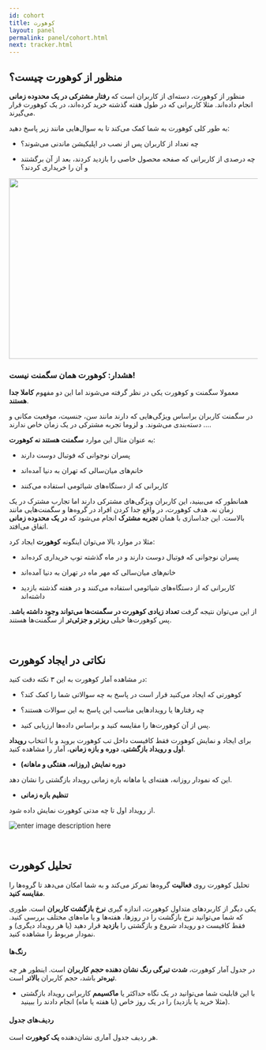 ```yaml
---
id: cohort
title: کوهورت
layout: panel
permalink: panel/cohort.html
next: tracker.html
---
```


## منظور از کوهورت چیست؟

منظور از کوهورت، دسته‌ای از کاربران است که **رفتار مشترکی در یک محدوده زمانی** انجام داده‌اند. مثلا کاربرانی که در طول هفته گذشته خرید کرده‌اند، در یک کوهورت قرار می‌گیرند.


به طور کلی کوهورت به شما کمک می‌کند تا به سوال‌هایی مانند زیر پاسخ دهید:

- چه تعداد از کاربران پس از نصب در اپلیکیشن ماندنی می‌شوند؟

- چه درصدی از کاربرانی که صفحه محصول خاصی را بازدید کردند، بعد از آن برگشتند و آن را خریداری کردند؟

<p><img style="display: block; margin-left: auto; margin-right: auto;" src="http://uupload.ir/files/z5ik_cohort-analysis-.png" alt="" width="730" height="365" /></p>


### هشدار: کوهورت همان سگمنت نیست!

معمولا سگمنت و کوهورت یکی در نظر گرفته می‌شوند اما این دو مفهوم **کاملا جدا هستند**. 

در سگمنت کاربران براساس ویژگی‌هایی که دارند مانند سن، جنسیت، موقعیت مکانی و ... دسته‌بندی می‌شوند. و لزوما تجربه مشترکی در یک زمان خاص ندارند.

 به عنوان مثال این موارد **سگمنت هستند نه کوهورت**:

- پسران نوجوانی که فوتبال دوست دارند

- خانم‌های میان‌سالی که تهران به دنیا آمده‌اند

- کاربرانی که از دستگاه‌های شیائومی استفاده می‌کنند

همانطور که می‌بینید، این کاربران ویژگی‌های مشترکی دارند اما تجارب مشترک در یک زمان نه. هدف کوهورت، در واقع جدا کردن افراد در گروه‌ها و سگمنت‌هایی مانند بالاست. این جداسازی با همان **تجربه مشترک** انجام می‌شود که **در یک محدوده زمانی** اتفاق می‌افتد.

مثلا در موارد بالا می‌توان اینگونه **کوهورت** ایجاد کرد:

- پسران نوجوانی که فوتبال دوست دارند و در ماه گذشته توپ خریداری کرده‌اند

- خانم‌های میان‌سالی که مهر ماه در تهران به دنیا آمده‌اند 

- کاربرانی که از دستگاه‌های شیائومی استفاده می‌کنند و در هفته گذشته بازدید داشته‌اند

از این می‌توان نتیجه گرفت **تعداد زیادی کوهورت در سگمنت‌ها می‌تواند وجود داشته باشد**. پس کوهورت‌ها خیلی **ریزتر و جزئی‌تر** از سگمنت‌ها هستند. 

<br>

## نکاتی در ایجاد کوهورت

در مشاهده آمار کوهورت به این ۳ نکته دقت کنید:

- کوهورتی که ایجاد می‌کنید قرار است در پاسخ به چه سوالاتی شما را کمک کند؟

- چه رفتارها یا رویدادهایی مناسب این پاسخ به این سوالات هستند؟

- پس از آن کوهورت‌ها را مقایسه کنید و براساس داده‌ها ارزیابی کنید.

برای ایجاد و نمایش کوهورت فقط کافیست داخل تب کوهورت بروید و با انتخاب **رویداد اول و رویداد بازگشتی**، **دوره و بازه زمانی**، آمار را مشاهده کنید.

- **دوره نمایش (روزانه، هفتگی و ماهانه)**

این که نمودار روزانه، هفته‌ای یا ماهانه بازه زمانی رویداد بازگشتی را نشان دهد.

- **تنظیم بازه زمانی** 

از رویداد اول تا چه مدتی کوهورت نمایش داده شود. 

![enter image description here](http://uupload.ir/files/koxf_new-cohort.png)

<br>

## تحلیل کوهورت

تحلیل کوهورت روی **فعالیت** گروه‌ها تمرکز می‌کند و به شما امکان می‌دهد تا گروه‌ها را **مقایسه کنید**.

<!-- تحلیل کوهورت به مارکترها کمک می‌کند تا با مقایسه گروه‌های کاربران، از عملکرد واقعی کمپین‌ها مطلع شوند. به عنوان مثال با کوهورت می‌توانید تکرار خرید گروه‌های کاربرانی که از منابع نصب مختلف جذب می‌شوند را اندازه بگیرید. اینگونه می‌توانید بفهمید افزایش خرید مربوط به کدام کانال جذب بوده و صرفا به خاطره افزایش کاربران نبوده.
. -->

یکی دیگر از کاربردهای متداول کوهورت، اندازه گیری **نرخ بازگشت کاربران** است. طوری که شما می‌توانید نرخ بازگشت را در روز‌ها، هفته‌ها و یا ماه‌های مختلف بررسی کنید. فقط کافیست دو رویداد شروع و بازگشتی را **بازدید** قرار دهید (یا هر رویداد دیگری) و نمودار مربوط را مشاهده کنید.


#### رنگ‌ها

در جدول آمار کوهورت، **شدت تیرگی رنگ نشان دهنده حجم کاربران** است. اینطور هر چه **تیره‌تر** باشد، حجم کاربران **بالاتر** است. 

- با این قابلیت شما می‌توانید در یک نگاه حداکثر یا **ماکسیمم** کاربرانی رویداد بازگشتی (مثلا خرید یا بازدید) را در یک روز خاص (یا هفته یا ماه) انجام دادند را ببینید.

#### ردیف‌های جدول

هر ردیف جدول آماری نشان‌دهنده **یک کوهورت** است.
